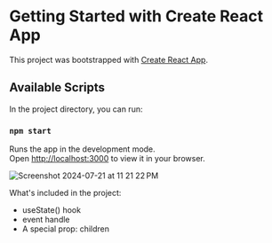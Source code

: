 # Getting Started with Create React App

This project was bootstrapped with [Create React App](https://github.com/facebook/create-react-app).

## Available Scripts

In the project directory, you can run:

### `npm start`

Runs the app in the development mode.\
Open [http://localhost:3000](http://localhost:3000) to view it in your browser.

![Screenshot 2024-07-21 at 11 21 22 PM](https://github.com/user-attachments/assets/0223a81d-6530-4356-9105-32a95f86ea19)

What's included in the project:
- useState() hook
- event handle
- A special prop: children 
